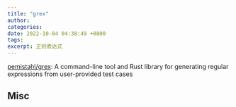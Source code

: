 ```yaml
---
title: "grex"
author: 
categories: 
date: 2022-10-04 04:38:49 +0800
tags: 
excerpt: 正则表达式
---
```





[pemistahl/grex](https://github.com/pemistahl/grex): A command-line tool and Rust library for generating regular expressions from user-provided test cases













## Misc




